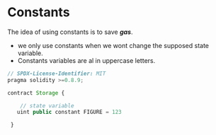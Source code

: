 # Constants

The idea of using constants is to save **_gas_**.

- we only use constants when we wont change the supposed state variable.
- Constants variables are al in uppercase letters.

```js
// SPDX-License-Identifier: MIT
pragma solidity >=0.8.9;

contract Storage {

    // state variable
   uint public constant FIGURE = 123

 }
```
